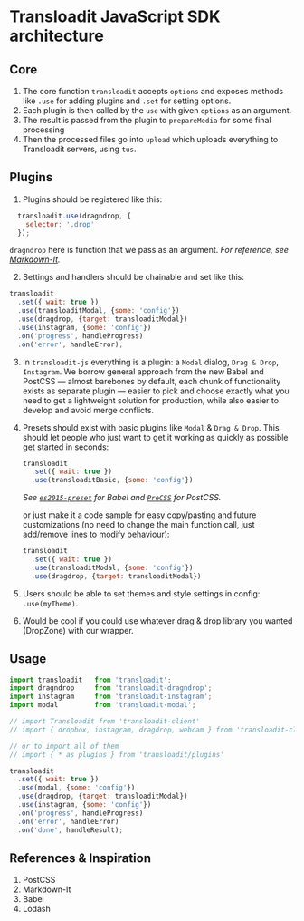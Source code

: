 # Transloadit JavaScript SDK architecture

## Core

1. The core function `transloadit` accepts `options` and exposes methods like `.use` for adding plugins and `.set` for setting options.
2. Each plugin is then called by the `use` with given `options` as an argument.
3. The result is passed from the plugin to `prepareMedia` for some final processing
4. Then the processed files go into `upload` which uploads everything to Transloadit servers, using `tus`.

## Plugins

1. Plugins should be registered like this:
```javascript
  transloadit.use(dragndrop, {
    selector: '.drop'
  });
```

`dragndrop` here is function that we pass as an argument.
*For reference, see [Markdown-It](https://github.com/markdown-it/markdown-it/blob/master/lib/index.js#L459).*

2. Settings and handlers should be chainable and set like this:
```javascript
transloadit
  .set({ wait: true })
  .use(transloaditModal, {some: 'config'})
  .use(dragdrop, {target: transloaditModal})
  .use(instagram, {some: 'config'})
  .on('progress', handleProgress)
  .on('error', handleError);
```

3. In `transloadit-js` everything is a plugin: a `Modal` dialog, `Drag & Drop`, `Instagram`. We borrow general approach from the new Babel and PostCSS — almost barebones by default, each chunk of functionality exists as separate plugin — easier to pick and choose exactly what you need to get a lightweight solution for production, while also easier to develop and avoid merge conflicts.

4. Presets should exist with basic plugins like `Modal` & `Drag & Drop`. This should let people who just want to get it working as quickly as possible get started in seconds:
    ```javascript
    transloadit
      .set({ wait: true })
      .use(transloaditBasic, {some: 'config'})
    ```

    *See [`es2015-preset`](https://babeljs.io/docs/plugins/preset-es2015/) for Babel and [`PreCSS`](https://github.com/jonathantneal/precss#plugins) for PostCSS.*

    or just make it a code sample for easy copy/pasting and future customizations (no need to change the main function call, just add/remove lines to modify behaviour):
    ```javascript
    transloadit
      .set({ wait: true })
      .use(transloaditModal, {some: 'config'})
      .use(dragdrop, {target: transloaditModal})
    ```

5. Users should be able to set themes and style settings in config: `.use(myTheme)`.

6. Would be cool if you could use whatever drag & drop library you wanted (DropZone) with our wrapper.

## Usage

```javascript
import transloadit   from 'transloadit';
import dragndrop     from 'transloadit-dragndrop';
import instagram     from 'transloadit-instagram';
import modal         from 'transloadit-modal';

// import Transloadit from 'transloadit-client'
// import { dropbox, instagram, dragdrop, webcam } from 'transloadit-client/plugins'

// or to import all of them
// import { * as plugins } from 'transloadit/plugins'

transloadit
  .set({ wait: true })
  .use(modal, {some: 'config'})
  .use(dragdrop, {target: transloaditModal})
  .use(instagram, {some: 'config'})
  .on('progress', handleProgress)
  .on('error', handleError)
  .on('done', handleResult);
```

## References & Inspiration

1. PostCSS
2. Markdown-It
3. Babel
4. Lodash
